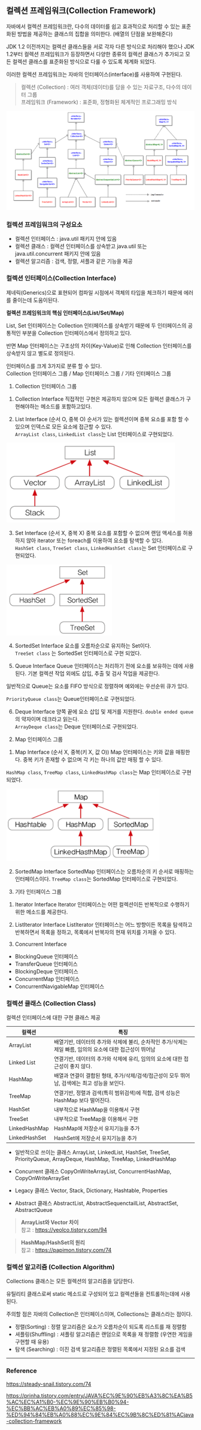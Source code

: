 ## 컬렉션 프레임워크(Collection Framework)

자바에서 컬렉션 프레임워크란, 다수의 데이터를 쉽고 효과적으로 처리할 수 있는 표준화된 방법을 제공하는 클래스의 집합을 의미한다. (배열의 단점을 보완해준다)

JDK 1.2 이전까지는 컬렉션 클래스들을 서로 각자 다른 방식으로 처리해야 했으나 JDK 1.2부터 컬렉션 프레임워크가 등장하면서 다양한 종류의 컬렉션 클래스가 추가되고 모든 컬렉션 클래스를 표준화된 방식으로 다룰 수 있도록 체계화 되었다.

이러한 컬렉션 프레임워크는 자바의 인터페이스(interface)를 사용하여 구현된다.

> 컬렉션 (Collection) : 여러 객체(데이터)를 담을 수 있는 자료구조, 다수의 데이터 그룹  
> 프레임워크 (Framework) : 표준화, 정형화된 체계적인 프로그래밍 방식

![IMAGES](../images/collection%20framework.png)

### 컬렉션 프레임워크의 구성요소

- 컬렉션 인터페이스 : java.util 패키지 안에 있음
- 컬렉션 클래스 : 컬렉션 인터페이스를 상속받고 java.util 또는 java.util.concurrent 패키지 안에 있음
- 컬렉션 알고리즘 : 검색, 정렬, 셔플과 같은 기능을 제공

### 컬렉션 인터페이스(Collection Interface)

제네릭(Generics)으로 표현되어 컴파일 시점에서 객체의 타입을 체크하기 때문에 에러를 줄이는데 도움이된다.

__컬렉션 프레임워크의 핵심 인터페이스(List/Set/Map)__

List, Set 인터페이스는 Collection 인터페이스를 상속받기 때문에 두 인터페이스의 공통적인 부분을 Collection 인터페이스에서 정의하고 있다.

반면 Map 인터페이스는 구조상의 차이(Key-Value)로 인해 Collection 인터페이스를 상속받지 않고 별도로 정의된다.

인터페이스를 크게 3가지로 분류 할 수 있다.  
Collection 인터페이스 그룹 / Map 인터페이스 그룹 / 기타 인터페이스 그룹

1. Collection 인터페이스 그룹

1) Collection Interface
직접적인 구현은 제공하지 않으며 모든 컬렉션 클래스가 구현해야하는 메소드를 포함하고있다.

2) List Interface (순서 O, 중복 O)
순서가 있는 컬렉션이며 중복 요소를 포함 할 수 있으며 인덱스로 모든 요소에 접근할 수 있다.  
`ArrayList class`, `LinkedList class`는 List 인터페이스로 구현되었다.

![IMAGES](../images/List%20Interface.png)

3) Set Interface (순서 X, 중복 X)
중복 요소를 포함할 수 없으며 랜덤 액세스를 허용하지 않아 iterator 또는 foreach를 이용하여 요소를 탐색할 수 있다.  
`HashSet class`, `TreeSet class`, `LinkedHashSet class`는 Set 인터페이스로 구현되었다.

![IMAGES](../images/Set%20Interface.png)

4) SortedSet Interface
요소를 오름차순으로 유지하는 Set이다.  
`TreeSet class` 는 SortedSet 인터페이스로 구현 되었다.

5) Queue Interface
Queue 인터페이스는 처리하기 전에 요소를 보유하는 데에 사용된다. 기본 컬렉션 작업 외에도 삽입, 추출 및 검사 작업을 제공한다.

일반적으로 Queue는 요소를 FIFO 방식으로 정렬하며 예외에는 우선순위 큐가 있다.

`PriorityQueue class`는 Queue인터페이스로 구현되었다.

6) Deque Interface
양쪽 끝에 요소 삽입 및 제거를 지원한다. `double ended queue`의 약자이며 데크라고 읽는다.  
`ArrayDeque class`는 Deque 인터페이스로 구현되었다.

2. Map 인터페이스 그룹

1) Map Interface (순서 X, 중복(키 X, 값 O))
Map 인터페이스는 키와 값을 매핑한다. 중복 키가 존재할 수 없으며 각 키는 하나의 값만 매핑 할 수 있다.

`HashMap class`, `TreeMap class`, `LinkedHashMap class`는 Map 인터페이스로 구현되었다.

![IMAGES](../images/Map%20Interface.png)

2) SortedMap Interface
SortedMap 인터페이스는 오름차순의 키 순서로 매핑하는 인터페이스이다.
`TreeMap class`는 SortedMap 인터페이스로 구현되었다.

3. 기타 인터페이스 그룹

1) Iterator Interface
Iterator 인터페이스는 어떤 컬렉션이든 반복적으로 수행하기 위한 메소드를 제공한다.

2) ListIterator Interface
ListIterator 인터페이스는 어느 방향이든 목록을 탐색하고 반복하면서 목록을 정하고, 목록에서 반복자의 현재 위치를 가져올 수 있다.

3) Concurrent Interface
- BlockingQueue 인터페이스
- TransferQueue 인터페이스
- BlockingDeque 인터페이스
- ConcurrentMap 인터페이스
- ConcurrentNavigableMap 인터페이스

### 컬렉션 클래스 (Collection Class)
컬렉션 인터페이스에 대한 구현 클래스 제공

| 컬렉션 | 특징 |
| --- | --- |
| ArrayList | 배열기반, 데이터의 추가와 삭제에 불리, 순차적인 추가/삭제는 제일 빠름, 임의의 요소에 대한 접근성이 뛰어남 |
| Linked List | 연결기반, 데이터의 추가와 삭제에 유리, 임의의 요소에 대한 접근성이 좋지 않다. |
| HashMap | 배열과 연결이 결합된 형태, 추가/삭제/검색/접근성이 모두 뛰어남, 검색에는 최고 성능을 보인다. |
| TreeMap | 연결기반, 정렬과 검색(특히 범위검색)에 적합, 검색 성능은 HashMap 보다 떨어진다. |
| HashSet | 내부적으로 HashMap을 이용해서 구현 |
| TreeSet | 내부적으로 TreeMap을 이용해서 구현 |
| LinkedHashMap | HashMap에 저장순서 유지기능을 추가 |
| LinkedHashSet | HashSet에 저장순서 유지기능을 추가 |

- 일반적으로 쓰이는 클래스
  ArrayList, LinkedList, HashSet, TreeSet, PriorityQueue, ArrayDeque, HashMap, TreeMap, LinkedHashMap

- Concurrent 클래스
  CopyOnWriteArrayList, ConcurrentHashMap, CopyOnWriteArraySet

- Legacy 클래스
  Vector, Stack, Dictionary, Hashtable, Properties

- Abstract 클래스
  AbstractList, AbstractSequenctailList, AbstractSet, AbstractQueue

> __ArrayList와 Vector 차이__  
> 참고 : https://yeolco.tistory.com/94

> __HashMap/HashSet의 원리__  
> 참고 : https://papimon.tistory.com/74

### 컬렉션 알고리즘 (Collection Algorithm)

Collections 클래스는 모든 컬렉션의 알고리즘을 담당한다.

유틸리티 클래스로써 static 메소드로 구성되어 있고 컬렉션들을 컨트롤하는데에 사용된다.

주의할 점은 자바의 Collection은 인터페이스이며, Collections는 클래스라는 점이다.

- 정렬(Sorting) : 정렬 알고리즘은 요소가 오름차순이 되도록 리스트를 재 정렬함
- 셔플링(Shuffling) : 셔플링 알고리즘은 랜덤으로 목록을 재 정렬함 (우연한 게임을 구현할 때 유용)
- 탐색 (Searching) : 이진 검색 알고리즘은 정렬된 목록에서 지정된 요소를 검색


---

### Reference

https://steady-snail.tistory.com/74

https://prinha.tistory.com/entry/JAVA%EC%9E%90%EB%A3%8C%EA%B5%AC%EC%A1%B0-%EC%9E%90%EB%B0%94-%EC%BB%AC%EB%A0%89%EC%85%98-%ED%94%84%EB%A0%88%EC%9E%84%EC%9B%8C%ED%81%ACjava-collection-framework